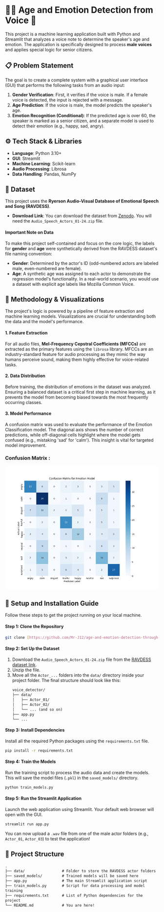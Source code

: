 # 👨‍🦳 Age and Emotion Detection from Voice 🎤

This project is a machine learning application built with Python and Streamlit that analyzes a voice note to determine the speaker's age and emotion. The application is specifically designed to process **male voices** and applies special logic for senior citizens.


## 📋 Problem Statement

The goal is to create a complete system with a graphical user interface (GUI) that performs the following tasks from an audio input:
1.  **Gender Verification**: First, it verifies if the voice is male. If a female voice is detected, the input is rejected with a message.
2.  **Age Prediction**: If the voice is male, the model predicts the speaker's age.
3.  **Emotion Recognition (Conditional)**: If the predicted age is over 60, the speaker is marked as a senior citizen, and a separate model is used to detect their emotion (e.g., happy, sad, angry).


## ⚙️ Tech Stack & Libraries

* **Language**: Python 3.10+
* **GUI**: Streamlit
* **Machine Learning**: Scikit-learn
* **Audio Processing**: Librosa
* **Data Handling**: Pandas, NumPy


## 💾 Dataset

This project uses the **Ryerson Audio-Visual Database of Emotional Speech and Song (RAVDESS)**.

* **Download Link**: You can download the dataset from [Zenodo](https://zenodo.org/records/1188976). You will need the `Audio_Speech_Actors_01-24.zip` file.

#### Important Note on Data
To make this project self-contained and focus on the core logic, the labels for **gender** and **age** were synthetically derived from the RAVDESS dataset's file naming convention:
* **Gender**: Determined by the actor's ID (odd-numbered actors are labeled male, even-numbered are female).
* **Age**: A synthetic age was assigned to each actor to demonstrate the regression model's functionality. In a real-world scenario, you would use a dataset with explicit age labels like Mozilla Common Voice.


## 🧠 Methodology & Visualizations

The project's logic is powered by a pipeline of feature extraction and machine learning models. Visualizations are crucial for understanding both the data and the model's performance.

#### 1. Feature Extraction
For all audio files, **Mel-Frequency Cepstral Coefficients (MFCCs)** are extracted as the primary features using the `librosa` library. MFCCs are an industry-standard feature for audio processing as they mimic the way humans perceive sound, making them highly effective for voice-related tasks.

#### 2. Data Distribution
Before training, the distribution of emotions in the dataset was analyzed. Ensuring a balanced dataset is a critical first step in machine learning, as it prevents the model from becoming biased towards the most frequently occurring classes.



#### 3. Model Performance
A confusion matrix was used to evaluate the performance of the Emotion Classification model. The diagonal axis shows the number of correct predictions, while off-diagonal cells highlight where the model gets confused (e.g., mistaking 'sad' for 'calm'). This insight is vital for targeted model improvement.

### Confusion Matrix : 
![confusion matrix](assets/emotion_confusion_matrix.png)

## 🚀 Setup and Installation Guide

Follow these steps to get the project running on your local machine.

#### Step 1: Clone the Repository
```bash
git clone [https://github.com/Mr-J12/age-and-emotion-detection-through-voice.git](https://github.com/Mr-J12/age-and-emotion-detection-through-voice.git)
```

#### Step 2: Set Up the Dataset
1.  Download the `Audio_Speech_Actors_01-24.zip` file from the [RAVDESS dataset link](https://zenodo.org/records/1188976).
2.  Unzip the file.
3.  Move all the `Actor_...` folders into the `data/` directory inside your project folder. The final structure should look like this:
    ```
    voice_detector/
    ├── data/
    │   ├── Actor_01/
    │   ├── Actor_02/
    │   └── ... (and so on)
    ├── app.py
    └── ...
    ```

#### Step 3: Install Dependencies
Install all the required Python packages using the `requirements.txt` file.
```bash
pip install -r requirements.txt
```

#### Step 4: Train the Models
Run the training script to process the audio data and create the models. This will save the model files (`.pkl`) in the `saved_models/` directory.
```bash
python train_models.py
```

#### Step 5: Run the Streamlit Application
Launch the web application using Streamlit. Your default web browser will open with the GUI.
```bash
streamlit run app.py
```
You can now upload a `.wav` file from one of the male actor folders (e.g., `Actor_01`, `Actor_03`) to test the application!


## 📁 Project Structure
```
.
├── data/                 # Folder to store the RAVDESS actor folders
├── saved_models/         # Trained models will be saved here
├── app.py                # The main Streamlit application script
├── train_models.py       # Script for data processing and model training
├── requirements.txt      # List of Python dependencies for the project
└── README.md             # You are here!
```
